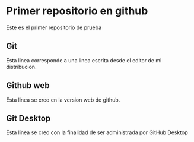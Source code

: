# Primer repositorio en github 

Este es el primer repositorio de prueba

## Git
Esta linea corresponde a una linea escrita desde el editor de mi distribucion.

## Github web
Esta linea se creo en la version web de github.

## Git Desktop
Esta linea se creo con la finalidad de ser administrada por GitHub Desktop
